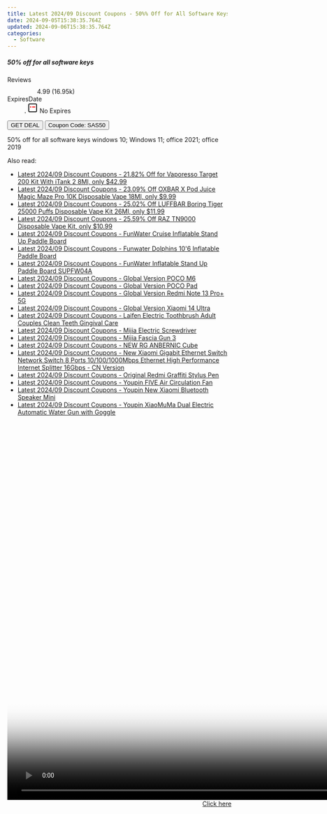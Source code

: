 ```yaml
---
title: Latest 2024/09 Discount Coupons - 50%% Off for All Software Keys
date: 2024-09-05T15:38:35.764Z
updated: 2024-09-06T15:38:35.764Z
categories:
  - Software
---
```



<div class="max-w-4xl mx-auto grid grid-cols-1 lg:max-w-5xl lg:gap-x-20 lg:grid-cols-2">
  <div class="relative p-3 col-start-1 row-start-1 flex flex-col-reverse rounded-lg bg-gradient-to-t from-black/75 via-black/0 sm:bg-none sm:row-start-2 sm:p-0 lg:row-start-1">
    <h5 class="mt-1 text-lg font-semibold text-white sm:text-slate-900 md:text-2xl dark:sm:text-white">50% off for all software keys</h5>
  </div>
  
  <div class="col-start-1 col-end-3 row-start-1 grid gap-4 sm:mb-6 sm:grid-cols-4 lg:col-start-2 lg:row-span-6 lg:row-end-6 lg:mb-0 lg:gap-6">
    
  </div>
  <dl class="row-start-2 mt-4 flex items-center text-xs font-medium sm:row-start-3 sm:mt-1 md:mt-2.5 lg:row-start-2">
    <dt class="sr-only">Reviews</dt>
    <dd class="flex items-center text-indigo-600 dark:text-indigo-400">
      <svg width="24" height="24" fill="none" aria-hidden="true" class="mr-1 stroke-current dark:stroke-indigo-500">
        <path d="m12 5 2 5h5l-4 4 2.103 5L12 16l-5.103 3L9 14l-4-4h5l2-5Z" stroke-width="2" stroke-linecap="round" stroke-linejoin="round" />
      </svg>
      <span>4.99 <span class="font-normal text-slate-400">(16.95k)</span></span>
    </dd>
    <dt class="sr-only">ExpiresDate</dt>
    <dd class="flex items-center">
      <svg width="2" height="2" aria-hidden="true" fill="currentColor" class="mx-3 text-slate-300">
        <circle cx="1" cy="1" r="1" />
      </svg>
      <svg width="24" height="24" viewBox="0 0 24 24" fill="none" stroke="currentColor" stroke-width="2">
        <rect x="3" y="3" width="18" height="18" rx="2" fill="#fff" />
        <path d="M6 10L18 10" stroke="red" stroke-width="2" fill="none" />
        <path d="M10 6L10 18" stroke="#fff" stroke-width="2" fill="none" />
      </svg>
      No Expires    </dd>
  </dl>
  <div class="col-start-1 row-start-3 mt-4 self-center sm:col-start-2 sm:row-span-2 sm:row-start-2 sm:mt-0 lg:col-start-1 lg:row-start-3 lg:row-end-4 lg:mt-6">
    <button type="button" onClick="javascript:window.open(decodeURIComponent('https%3A%2F%2Fwww.shareasale.com%2Fu.cfm%3Fd%3D988301%26m%3D102236%26u%3D4338022'), '_blank');void(0);" class="rounded-lg bg-red-600 px-3 py-2 text-sm font-medium leading-6 text-white">GET DEAL</button>
    <button type="button" onClick="javascript:window.open(decodeURIComponent('https%3A%2F%2Fwww.shareasale.com%2Fu.cfm%3Fd%3D988301%26m%3D102236%26u%3D4338022'), '_blank');void(0);" class="border-dashed border-2 border-indigo-600 bg-green-100 text-sm leading-6 font-medium py-2 px-3 rounded-lg">Coupon Code: SAS50</button>
  </div>
  <p class="col-start-1 mt-4 text-sm leading-6 sm:col-span-2 lg:col-span-1 lg:row-start-4 lg:mt-6 dark:text-slate-400">
    50% off for all software keys 
windows 10; Windows 11; office 2021; office 2019  </p>
</div>
<span class="atpl-alsoreadstyle">Also read:</span>
<div><ul>
<li><a href="https://coupons.techidaily.com/coupon-1037527-share-90958-sale/"><u>Latest 2024/09 Discount Coupons - 21.82% Off for Vaporesso Target 200 Kit With iTank 2 8Ml, only $42.99</u></a></li>
<li><a href="https://coupons.techidaily.com/coupon-1080593-share-90958-sale/"><u>Latest 2024/09 Discount Coupons - 23.09% Off OXBAR X Pod Juice Magic Maze Pro 10K Disposable Vape 18Ml, only $9.99</u></a></li>
<li><a href="https://coupons.techidaily.com/coupon-1104218-share-90958-sale/"><u>Latest 2024/09 Discount Coupons - 25.02% Off LUFFBAR Boring Tiger 25000 Puffs Disposable Vape Kit 26Ml, only $11.99</u></a></li>
<li><a href="https://coupons.techidaily.com/coupon-1064926-share-90958-sale/"><u>Latest 2024/09 Discount Coupons - 25.59% Off RAZ TN9000 Disposable Vape Kit, only $10.99</u></a></li>
<li><a href="https://coupons.techidaily.com/coupon-1117845-share-97331-sale/"><u>Latest 2024/09 Discount Coupons - FunWater Cruise Inflatable Stand Up Paddle Board</u></a></li>
<li><a href="https://coupons.techidaily.com/coupon-1117847-share-97331-sale/"><u>Latest 2024/09 Discount Coupons - Funwater Dolphins 10'6 Inflatable Paddle Board</u></a></li>
<li><a href="https://coupons.techidaily.com/coupon-1117846-share-97331-sale/"><u>Latest 2024/09 Discount Coupons - FunWater Inflatable Stand Up Paddle Board SUPFW04A</u></a></li>
<li><a href="https://coupons.techidaily.com/coupon-1117843-share-97331-sale/"><u>Latest 2024/09 Discount Coupons - Global Version POCO M6</u></a></li>
<li><a href="https://coupons.techidaily.com/coupon-1117851-share-97331-sale/"><u>Latest 2024/09 Discount Coupons - Global Version POCO Pad</u></a></li>
<li><a href="https://coupons.techidaily.com/coupon-1117849-share-97331-sale/"><u>Latest 2024/09 Discount Coupons - Global Version Redmi Note 13 Pro+ 5G</u></a></li>
<li><a href="https://coupons.techidaily.com/coupon-1117850-share-97331-sale/"><u>Latest 2024/09 Discount Coupons - Global Version Xiaomi 14 Ultra</u></a></li>
<li><a href="https://coupons.techidaily.com/coupon-1117837-share-97331-sale/"><u>Latest 2024/09 Discount Coupons - Laifen Electric Toothbrush Adult Couples Clean Teeth Gingival Care</u></a></li>
<li><a href="https://coupons.techidaily.com/coupon-1117842-share-97331-sale/"><u>Latest 2024/09 Discount Coupons - Mijia Electric Screwdriver</u></a></li>
<li><a href="https://coupons.techidaily.com/coupon-1117839-share-97331-sale/"><u>Latest 2024/09 Discount Coupons - Mijia Fascia Gun 3</u></a></li>
<li><a href="https://coupons.techidaily.com/coupon-1117848-share-97331-sale/"><u>Latest 2024/09 Discount Coupons - NEW RG ANBERNIC Cube</u></a></li>
<li><a href="https://coupons.techidaily.com/coupon-1117841-share-97331-sale/"><u>Latest 2024/09 Discount Coupons - New Xiaomi Gigabit Ethernet Switch Network Switch 8 Ports 10/100/1000Mbps Ethernet High Performance Internet Splitter 16Gbps - CN Version</u></a></li>
<li><a href="https://coupons.techidaily.com/coupon-1117844-share-97331-sale/"><u>Latest 2024/09 Discount Coupons - Original Redmi Graffiti Stylus Pen</u></a></li>
<li><a href="https://coupons.techidaily.com/coupon-1117840-share-97331-sale/"><u>Latest 2024/09 Discount Coupons - Youpin FIVE Air Circulation Fan</u></a></li>
<li><a href="https://coupons.techidaily.com/coupon-1117836-share-97331-sale/"><u>Latest 2024/09 Discount Coupons - Youpin New Xiaomi Bluetooth Speaker Mini</u></a></li>
<li><a href="https://coupons.techidaily.com/coupon-1117838-share-97331-sale/"><u>Latest 2024/09 Discount Coupons - Youpin XiaoMuMa Dual Electric Automatic Water Gun with Goggle</u></a></li>
</ul></div>

<ins class="adsbygoogle"
      style="display:block"
      data-ad-client="ca-pub-7571918770474297"
      data-ad-slot="8358498916"
      data-ad-format="auto"
      data-full-width-responsive="true"></ins>
<!-- affiliate ads begin -->
<span id="1495277">
					<video width="1536" height="864" style="cursor:pointer"
           poster="//a.impactradius-go.com/display-clicktoplayimage/1495277.png"
           onclick="if(!this.playClicked){this.play();this.setAttribute('controls',true);this.playClicked=true;}">
	   <source src="//a.impactradius-go.com/display-ad/17189-1495277">
	   <img src="//a.impactradius-go.com/display-clicktoplayimage/1495277.png" style="border: none; height: 100%; width: 100%; object-fit: contain">
	</video>
	<div style="width:960px;text-align:center"><a href="javascript:window.open(decodeURIComponent('https%3A%2F%2Ffunwhole.sjv.io%2Fc%2F5597632%2F1495277%2F17189'), '_blank');void(0);">Click here</a></div>
</span>
<img height="0" width="0" src="https://imp.pxf.io/i/5597632/1495277/17189" style="position:absolute;visibility:hidden;" border="0" />
<!-- affiliate ads end -->